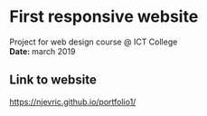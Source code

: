 # First responsive website
Project for web design course @ ICT College
<br/>
<b>Date: </b>march 2019
## Link to website
https://njevric.github.io/portfolio1/
